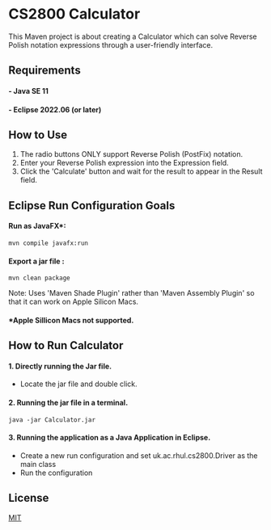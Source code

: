 # CS2800 Calculator
This Maven project is about creating a Calculator which can solve Reverse Polish notation expressions through a user-friendly interface.

## Requirements
#### - Java SE 11
#### - Eclipse 2022.06 (or later)

## How to Use
1. The radio buttons ONLY support Reverse Polish (PostFix) notation.
2. Enter your Reverse Polish expression into the Expression field.
3. Click the 'Calculate' button and wait for the result to appear in the Result field. 

## Eclipse Run Configuration Goals
#### Run as JavaFX*:
```mvn compile javafx:run```

#### Export a jar file :
```mvn clean package```

Note: Uses 'Maven Shade Plugin' rather than 'Maven Assembly Plugin' so that it can work on Apple Silicon Macs.

#### *Apple Sillicon Macs not supported.

##  How to Run Calculator

#### 1. Directly running the Jar file.
- Locate the jar file and double click.

#### 2. Running the jar file in a terminal.
```java -jar Calculator.jar```

#### 3. Running the application as a Java Application in Eclipse.
- Create a new run configuration and set uk.ac.rhul.cs2800.Driver as the main class
- Run the configuration

## License

[MIT](https://choosealicense.com/licenses/mit/)